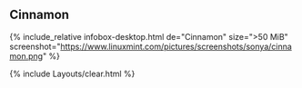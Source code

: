 ## Cinnamon
{% include_relative infobox-desktop.html de="Cinnamon" size=">50 MiB" screenshot="https://www.linuxmint.com/pictures/screenshots/sonya/cinnamon.png" %}

{% include Layouts/clear.html %}
